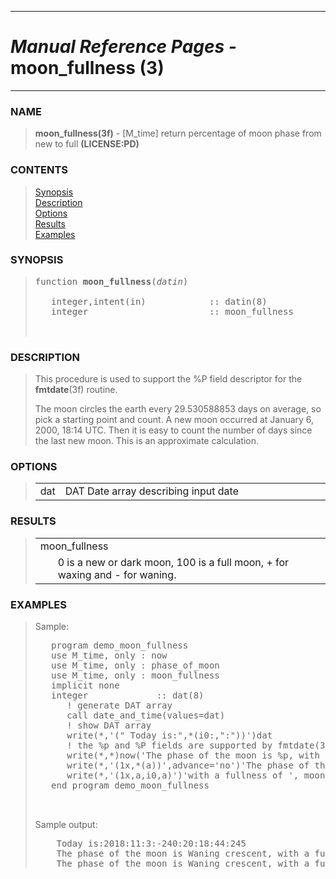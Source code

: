 <?
<body>
  <a name="top" id="top"></a>
  <div id="Container">
    <div id="Content">
      <div class="c38">
        <hr />
        <h1><i>Manual Reference Pages -</i> moon_fullness (3)</h1>
        <hr />
      </div><a name="0"></a>
      <h3><a name="0">NAME</a></h3>
      <blockquote>
        <b>moon_fullness(3f)</b> - [M_time] return percentage of moon phase from new to full <b>(LICENSE:PD)</b>
      </blockquote><a name="contents" id="contents"></a>
      <h3>CONTENTS</h3>
      <blockquote>
        <a href="#1">Synopsis</a><br />
        <a href="#2">Description</a><br />
        <a href="#3">Options</a><br />
        <a href="#4">Results</a><br />
        <a href="#5">Examples</a><br />
      </blockquote><a name="8"></a>
      <h3><a name="8">SYNOPSIS</a></h3>
      <blockquote>
        <pre>
function <b>moon_fullness</b>(<i>datin</i>)
<br />   integer,intent(in)            :: datin(8)
   integer                       :: moon_fullness
<br />
</pre>
      </blockquote><a name="2"></a>
      <h3><a name="2">DESCRIPTION</a></h3>
      <blockquote>
        <p>This procedure is used to support the %P field descriptor for the <b>fmtdate</b>(3f) routine.</p>
        <p>The moon circles the earth every 29.530588853 days on average, so pick a starting point and count. A new moon occurred at January 6, 2000, 18:14
        UTC. Then it is easy to count the number of days since the last new moon. This is an approximate calculation.</p>
      </blockquote><a name="3"></a>
      <h3><a name="3">OPTIONS</a></h3>
      <blockquote>
        <table cellpadding="3">
          <tr valign="top">
            <td class="c39" width="6%" nowrap="nowrap">dat</td>
            <td valign="bottom">DAT Date array describing input date</td>
          </tr>
        </table>
      </blockquote><a name="4"></a>
      <h3><a name="4">RESULTS</a></h3>
      <blockquote>
        <table cellpadding="3">
          <tr valign="top">
            <td class="c39" colspan="2">moon_fullness</td>
          </tr>
          <tr valign="top">
            <td width="6%"></td>
            <td>0 is a new or dark moon, 100 is a full moon, + for waxing and - for waning.</td>
          </tr>
        </table>
      </blockquote><a name="5"></a>
      <h3><a name="5">EXAMPLES</a></h3>
      <blockquote>
        Sample:
        <pre>
   program demo_moon_fullness
   use M_time, only : now
   use M_time, only : phase_of_moon
   use M_time, only : moon_fullness
   implicit none
   integer             :: dat(8)
      ! generate DAT array
      call date_and_time(values=dat)
      ! show DAT array
      write(*,'(" Today is:",*(i0:,":"))')dat
      ! the %p and %P fields are supported by fmtdate(3f)
      write(*,*)now('The phase of the moon is %p, with a fullness of %P')
      write(*,'(1x,*(a))',advance='no')'The phase of the moon is ',trim( phase_of_moon(dat)),','
      write(*,'(1x,a,i0,a)')'with a fullness of ', moon_fullness(dat),'%'
   end program demo_moon_fullness
<br />
</pre>Sample output:
        <pre>
    Today is:2018:11:3:-240:20:18:44:245
    The phase of the moon is Waning crescent, with a fullness of -30%
    The phase of the moon is Waning crescent, with a fullness of -30%
</pre>
      </blockquote><a name="6"></a>
    </div>
  </div>
</body>
